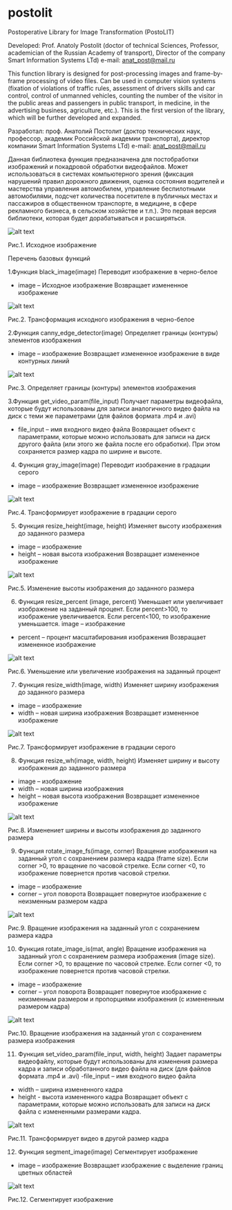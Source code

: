 # postolit
Postoperative Library for Image Transformation (PostoLIT)

Developed: Prof. Anatoly Postolit 
(doctor of technical Sciences, Professor, academician of the Russian Academy of transport),
Director of the company Smart Information Systems LTd)
e-mail: anat_post@mail.ru

This function library is designed for post-processing images and frame-by-frame processing of video files. Can be used in computer vision systems (fixation of violations of traffic rules, assessment of drivers skills and car control, control of unmanned vehicles, counting the number of the visitor in the public areas and passengers in public transport, in medicine, in the advertising business, agriculture, etc.).
This is the first version of the library, which will be further developed and expanded.

Разработал: проф. Анатолий Постолит 
          (доктор технических наук, профессор, академик Российской академии транспорта),
          директор компании Smart Information Systems LTd)
 e-mail: anat_post@mail.ru

Данная библиотека функция предназначена для постобработки изображений и покадровой обработки видеофайлов. Может использоваться в системах компьютерного зрения (фиксация нарушений правил дорожного движения, оценка состояния водителей и мастерства управления автомобилем, управление беспилотными автомобилями, подсчет количества посетителе в публичных местах и пассажиров в общественном транспорте,  в медицине, в сфере рекламного бизнеса, в сельском хозяйстве и т.п.).
Это первая версия библиотеки, которая будет дорабатываться и расширяться.

![alt text](images/Input_im.jpg "Исходное изображение")

Рис.1. Исходное изображение

Перечень базовых функций

1.Функция black_image(image)
Переводит изображение в черно-белое
- image – Исходное изображение
Возвращает измененное изображение

![alt text](images/Black_im.jpg "Трансмформация в черно-белое")

Рис.2. Трансформация исходного изображения в черно-белое

2.Функция canny_edge_detector(image)
Определяет границы (контуры) элементов изображения
- image – изображение
Возвращает измененное изображение в виде контурных линий

![alt text](images/Canny_im.jpg "Контуры элементов изображения")

Рис.3. Определяет границы (контуры) элементов изображения

3.Функция get_video_param(file_input)
Получает параметры видеофайла, которые будут использованы для записи  аналогичного видео файла на диск с теми же параметрами (для файлов формата .mp4 и .avi)
- file_input – имя входного видео файла
Возвращает объект с параметрами, которые можно использовать для записи на диск другого файла (или этого же файла после его обработки). При этом сохраняется размер кадра по ширине и высоте.

4. Функция gray_image(image)
Переводит изображение в градации серого
- image – изображение
Возвращает измененное изображение

![alt text](images/Grey_im.jpg "Контуры элементов изображения")

Рис.4. Трансформирует изображение в градации серого

5. Функция resize_height(image, height)
Изменяет высоту изображения до заданного размера
- image – изображение
- height – новая высота изображения
Возвращает измененное изображение

![alt text](images/ResizeH_im.jpg "Контуры элементов изображения")

Рис.5. Изменение высоты изображения до заданного размера

6. Функция resize_percent (image, percent)
Уменьшает или увеличивает изображение на заданный процент. Если percent>100, то изображение увеличивается. Если percent<100, то изображение уменьшается.	image – изображение
- percent – процент масштабирования изображения
Возвращает измененное изображение

![alt text](images/ResizeP_im.jpg "Контуры элементов изображения")

Рис.6. Уменьшение или увеличение изображения на заданный процент

7. Функция resize_width(image, width)
Изменяет ширину изображения до заданного размера
- image – изображение
- width – новая ширина изображения
Возвращает измененное изображение

![alt text](images/ResizeW_im.jpg "Контуры элементов изображения")

Рис.7. Трансформирует изображение в градации серого

8. Функция resize_wh(image, width, height)
Изменяет ширину и высоту изображения до заданного размера
- image – изображение
- width – новая ширина изображения
- height – новая высота изображения
Возвращает измененное изображение

![alt text](images/ResizeWH_im.jpg "Контуры элементов изображения")

Рис.8. Изменениет ширины и высоты изображения до заданного размера

9. Функция rotate_image_fs(image, corner)
Вращение изображения на заданный угол с сохранением размера кадра (frame size). Если corner >0, то вращение по часовой стрелке. Если corner <0, то изображение повернется против часовой стрелки.
- image – изображение
- corner – угол поворота
Возвращает повернутое изображение с неизменным размером кадра

![alt text](images/RotateFS_im.jpg "Контуры элементов изображения")

Рис.9. Вращение изображения на заданный угол с сохранением размера кадра

10. Функция rotate_image_is(mat, angle)
Вращение изображения на заданный угол с сохранением размера изображения (image size). Если corner >0, то вращение по часовой стрелке. Если corner <0, то изображение повернется против часовой стрелки.
- image – изображение
- corner – угол поворота
Возвращает повернутое изображение с неизменным размером и пропорциями изображения (с измененным размером кадра)

![alt text](images/RotateIH_im.jpg "Вращение изображения с изменением размера кадра")

Рис.10. Вращение изображения на заданный угол с сохранением размера изображения

11. Функция set_video_param(file_input, width, height)
Задает параметры видеофайлу, которые будут использованы для изменения размера кадра и записи  обработанного видео файла на диск (для файлов формата .mp4 и .avi)
-file_input – имя входного видео файла
- width – ширина измененного кадра
- height - высота измененного кадра
Возвращает объект с параметрами, которые можно использовать для записи на диск файла с измененными размерами кадра.

![alt text](images/SetVideo_im.jpg "Изменяет размер кадра")

Рис.11. Трансформирует видео в другой размер кадра

12. Функция segment_image(image)
Сегментирует изображение
- image – изображение
Возвращает изображение с выделение границ цветных областей

![alt text](images/Segment_im.jpg "Сегментирует изображение")

Рис.12. Сегментирует изображение




 
 
